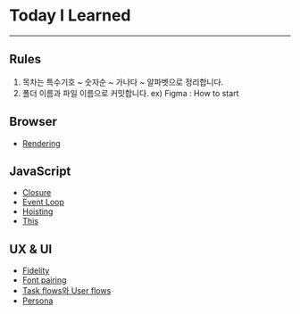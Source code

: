 # Today I Learned

---

## Rules

1. 목차는 특수기호 ~ 숫자순 ~ 가나다 ~ 알파벳으로 정리합니다.
2. 폴더 이름과 파일 이름으로 커밋합니다. ex) Figma : How to start

## Browser

- [Rendering](./Browser/rendering.md)

## JavaScript

- [Closure](./JavaScript/closure.md)
- [Event Loop](./JavaScript/event_loop.md)
- [Hoisting](./JavaScript/hoisting.md)
- [This](./JavaScript/this.md)

## UX & UI

- [Fidelity](./UX_UI/fidelity.md)
- [Font pairing](./UX_UI/font_pairing.md)
- [Task flows와 User flows](./UX_UI/flows.md)
- [Persona](./UX_UI/persona.md)
